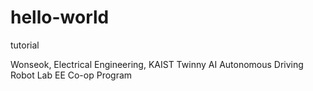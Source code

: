 # hello-world
tutorial

Wonseok, Electrical Engineering, KAIST
Twinny AI Autonomous Driving Robot Lab
EE Co-op Program
